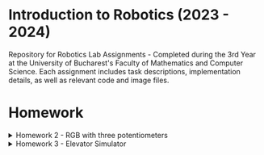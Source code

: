 # Introduction to Robotics (2023 - 2024)

Repository for Robotics Lab Assignments - Completed during the 3rd Year at the University of Bucharest's Faculty of Mathematics and Computer Science. Each assignment includes task descriptions, implementation details, as well as relevant code and image files.


# Homework
<details>
<summary>Homework 2 - RGB with three potentiometers</summary>

## Requirements

Use a separate potentiometer for controlling each color of the RGB LED: Red, Green, and Blue. This control must leverage digital electronics. Specifically, you need to read the potentiometer's value with Arduino and then write a mapped value to the LED pins.

## Photo of the circuit

![RGB LED](https://github.com/Ciocanesku/IntroductionToRobotics/assets/103603726/e1b534ac-20ef-4651-91b1-f876045eacea)

## Link for video

[Watch the video](https://www.youtube.com/shorts/guyWlb159wo)

## Code

```arduino
// declarare pini led
const int ledPinGreen = 8;
const int ledPinBlue = 9;
const int ledPinRed = 10;

//declarare pini potentiometre
const int potPinRed = A2;
const int potPinBlue = A1;
const int potPinGreen = A0;

//declarare valori led-uri
int redPinVal = 0;
int bluePinVal = 0;
int greenPinVal = 0;

//declarare valori potentiometre
int redPotVal = 0;
int bluePotVal = 0;
int greenPotVal = 0;

void setup() {

  Serial.begin(9600);
}

void loop() {
    //citire valori potentiometre
    redPotVal = analogRead(potPinRed);
    bluePotVal = analogRead(potPinBlue);
    greenPotVal = analogRead(potPinGreen);


    //scriere valori pini led cu functia map()
    redPinVal = map(redPotVal, 0, 1023, 0, 255); 
    greenPinVal = map(greenPotVal, 0, 1023, 0, 255); 
    bluePinVal = map(bluePotVal, 0, 1023, 0, 255);  

    //setare culori RGB
    analogWrite(ledPinRed,redPinVal);
    analogWrite(ledPinGreen,greenPinVal);
    analogWrite(ledPinBlue,bluePinVal);
}
```
</details>

<details>
  <summary>Homework 3 - Elevator Simulator</summary>

## Requirements
This project simulates a 3-floor elevator using the Arduino platform. It includes LED indicators, buttons for each floor, a buzzer for audio feedback, and implements a control system to manage elevator movements and user interactions.
- LED Indicators: Each of the 3 LEDs represents one of the 3 floors. The LED corresponding to the current floor lights up. An additional LED represents the elevator's operational state, blinking when the elevator is moving and remaining static when stationary.

- Buttons: Three buttons are implemented to simulate call buttons from the 3 floors. When pressed, the elevator simulates movement towards the pressed floor after a short interval (2-3 seconds).

- Buzzer: The buzzer provides audio feedback in the following scenarios:
  - Elevator arriving at the desired floor (something resembling a "cling").
  - Elevator doors closing and movement (split into two different sounds).

- State Change & Timers: The system handles state changes and timers. If the elevator is already at the desired floor, pressing the button for that floor has no effect. Otherwise, after a button press, the elevator waits for the doors to close and then moves to the corresponding floor. If the elevator is in movement, it either does nothing or stacks its decision (gets to the first programmed floor, opens the doors, waits, closes them, and then goes to the next desired floor).

- Debounce: Debounce is implemented for the buttons to avoid unintentional repeated button presses.

## Components
- 4 LEDs for floor indicators and elevator state
- 4 resistors, 3-220 ohm for floor LEDs and 1-330 ohm for elevator LED (they should be between 220-330, it just happened to have those 4 near me when I made the circuit)
- 3 push buttons for call buttons
- Buzzer for audio feedback

## Photo of the circuit
![ELEVATOR-SIMULATOR](https://github.com/Ciocanesku/IntroductionToRobotics/assets/103603726/b84ffb8b-ae7e-40e3-a5bd-a8ae528422d4)

## Video
[Watch the video](https://youtube.com/shorts/gDulLnAcww0)

## Code
```arduino
// Declare all the pins
const int pinButtonFirstFloor = 2;
const int pinButtonSecondFloor = 3;
const int pinButtonThirdFloor = 4;

const int pinLedFirstFloor = 8;
const int pinLedSecondFloor = 9;
const int pinLedThirdFloor = 10;
const int pinLedElevator = 11;

const int pinBuzzer = 13;

// Declare initial states
byte stateButtonFirstFloor = LOW;
byte stateButtonSecondFloor = LOW;
byte stateButtonThirdFloor = LOW;

byte stateLedFirstFloor = LOW;
byte stateLedSecondFloor = LOW;
byte stateLedThirdFloor = LOW;
byte stateLedElevator = LOW;

byte stateBuzzer = LOW;

// Declare the buzzer tone values
int buzzerToneClosing = 1000;
int buzzerToneMoving = 500;
int buzzerToneArriving = 2000;



// Variables for elevator state
int currentFloor = 1;  
int nextFloor = 1; 
int doorCloseTime = 0;  
const int doorCloseDuration = 2000;  
byte doorClose = false;
int ledElevatorBlinkTime = 500;
int ledElevatorLastBlinkTime = 0;

// Elevator level-switching variables
bool levelSwitching = false;
int levelSwitchEndTime = 0;
const int levelSwitchTime = 2000; 
const int arrivingTime = 100;
int arrivingTimeEnd = 0;
bool arrivedNextFloor = false;

// Button-press queue
const int maxQueueSize = 5;
int buttonPressQueue[maxQueueSize];  
int queueFront = 0;
int queueRear = 0;
int queueSize = 0;

// Debounce variables
const int time = 50;  
int lastTime = 0;

void setup() {
  pinMode(pinButtonFirstFloor, INPUT_PULLUP);
  pinMode(pinButtonSecondFloor, INPUT_PULLUP);
  pinMode(pinButtonThirdFloor, INPUT_PULLUP);

  pinMode(pinLedFirstFloor, OUTPUT);
  pinMode(pinLedSecondFloor, OUTPUT);
  pinMode(pinLedThirdFloor, OUTPUT);
  pinMode(pinLedElevator, OUTPUT);

  pinMode(pinBuzzer, OUTPUT);
}

void loop() {
// Read button states and apply the handleButtonPress function
  byte readingButtonFirstFloor = digitalRead(pinButtonFirstFloor);
  byte readingButtonSecondFloor = digitalRead(pinButtonSecondFloor);
  byte readingButtonThirdFloor = digitalRead(pinButtonThirdFloor);


  if (millis() - lastTime >= time) {  //debouncing line
    if (readingButtonFirstFloor != stateButtonFirstFloor) { //checking if any button is pressed, if it is, we add the value in the queue
      if (readingButtonFirstFloor == LOW) {
        addToQueue(1);
      }
      stateButtonFirstFloor = readingButtonFirstFloor;
      lastTime = millis();
    }

    if (readingButtonSecondFloor != stateButtonSecondFloor) {
      if (readingButtonSecondFloor == LOW) {
        addToQueue(2);
      }
      stateButtonSecondFloor = readingButtonSecondFloor;
      lastTime = millis();
    }

    if (readingButtonThirdFloor != stateButtonThirdFloor) {
      if (readingButtonThirdFloor == LOW) {
        addToQueue(3);
      }
      stateButtonThirdFloor = readingButtonThirdFloor;
      lastTime = millis();
    }
  }
   
   if(queueSize > 0 && !doorClose && !levelSwitching && !arrivedNextFloor){ //if we have elements in queue and we are not "using" the elevator we can go to the next button pressed 
    nextFloor = buttonPressQueue[queueFront];

    if (nextFloor != currentFloor)  // if the next floor is not the one we are currently at, we can start the trip
    {
      doorClose=true;
      currentFloor=nextFloor;
      levelSwitching = false;
      arrivedNextFloor = false;
      doorCloseTime = millis() + doorCloseDuration;
      levelSwitchEndTime = doorCloseTime + levelSwitchTime;
      arrivingTimeEnd = levelSwitchEndTime + arrivingTime;
      stateLedElevator = HIGH;
      digitalWrite(pinLedElevator, stateLedElevator);
    }
    
    removeFromQueue();
   }

  if(doorClose) //while the door is closing, we hear the sound
    {soundBuzzer(1);}

  if (doorClose && millis() >= doorCloseTime) {  //start timer for closing doors, turn all the leds off
    stateLedFirstFloor = LOW;
    stateLedSecondFloor = LOW;
    stateLedThirdFloor = LOW;
    digitalWrite(pinLedFirstFloor,stateLedFirstFloor);
    digitalWrite(pinLedSecondFloor,stateLedSecondFloor);
    digitalWrite(pinLedThirdFloor, stateLedSecondFloor);
    if (!levelSwitching) {
      levelSwitching = true;
    }
    doorClose= false;
    noTone(pinBuzzer);
  }

   if (levelSwitching && (millis() - ledElevatorLastBlinkTime >= ledElevatorBlinkTime)) { //led blinks while level switching
    ledElevatorLastBlinkTime = millis();
    digitalWrite(pinLedElevator, !digitalRead(pinLedElevator)); 
  }

  if(levelSwitching)
  {soundBuzzer(2);}

  if(levelSwitching && millis() >= levelSwitchEndTime) //end the transition
  {
    levelSwitching=false;
    if(!arrivedNextFloor)
      arrivedNextFloor = true;
    noTone(pinBuzzer);
  }

    if(!levelSwitching && !doorClose) //after the transition is made, we turn on the led for current level
  {
  digitalWrite(pinLedFirstFloor, currentFloor == 1 ? HIGH : LOW);
  digitalWrite(pinLedSecondFloor, currentFloor == 2 ? HIGH : LOW);
  digitalWrite(pinLedThirdFloor, currentFloor == 3 ? HIGH : LOW);
  }

  if(arrivedNextFloor) // check if arrived next floor to sound buzzer
    {
      soundBuzzer(3);
    }
  
    if(arrivedNextFloor && millis() >= arrivingTimeEnd) //end the transition
  {
    arrivedNextFloor = false;
    noTone(pinBuzzer);
  }


}


void addToQueue(int floor){  //function for adding elements to queue
  if (queueSize < maxQueueSize) {
    buttonPressQueue[queueRear] = floor;
    queueRear = queueRear + 1;
    queueSize++;
  }
}

void removeFromQueue(){  //function for removing 
  if(queueSize>0)
  {
    for(int i = queueFront; i<queueRear ; i++)
    {
      buttonPressQueue[i]=buttonPressQueue[i+1];
    }
    queueRear = queueRear-1;
    queueSize--;
  }
}

void soundBuzzer(int buzzerType) { //function for the two types of buzzers
  if (buzzerType == 1) {
    // sound moving
    tone(pinBuzzer, buzzerToneMoving, levelSwitchTime);
  }
  if (buzzerType == 2) {
    // sound door closing
    tone(pinBuzzer, buzzerToneClosing, doorCloseDuration);
  }
  if(buzzerType == 3){
    // sound arriving
    tone(pinBuzzer, buzzerToneArriving, arrivingTime);
  }
}
```

</details>

